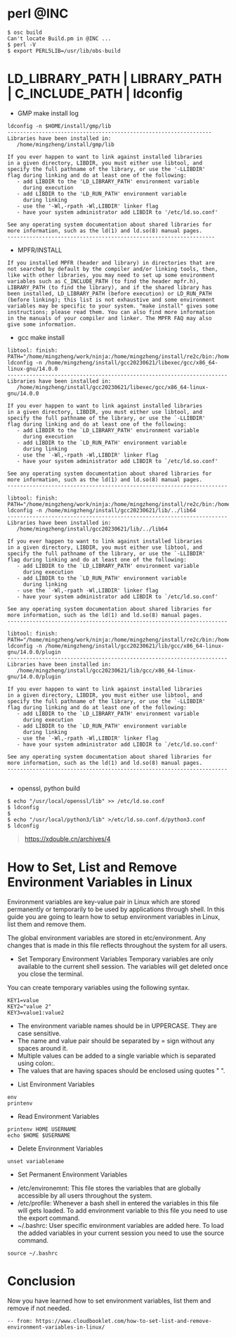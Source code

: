 # perl @INC


```
$ osc build
Can't locate Build.pm in @INC ...
$ perl -V
$ export PERL5LIB=/usr/lib/obs-build
```

# LD_LIBRARY_PATH | LIBRARY_PATH | C_INCLUDE_PATH | ldconfig

- GMP make install log

```
ldconfig -n $HOME/install/gmp/lib
-----------------------------------------------------------------
Libraries have been installed in:
   /home/mingzheng/install/gmp/lib

If you ever happen to want to link against installed libraries
in a given directory, LIBDIR, you must either use libtool, and
specify the full pathname of the library, or use the '-LLIBDIR'
flag during linking and do at least one of the following:
   - add LIBDIR to the 'LD_LIBRARY_PATH' environment variable
     during execution
   - add LIBDIR to the 'LD_RUN_PATH' environment variable
     during linking
   - use the '-Wl,-rpath -Wl,LIBDIR' linker flag
   - have your system administrator add LIBDIR to '/etc/ld.so.conf'

See any operating system documentation about shared libraries for
more information, such as the ld(1) and ld.so(8) manual pages.
------------------------------------------------------------------
```

- MPFR/INSTALL

```
If you installed MPFR (header and library) in directories that are
not searched by default by the compiler and/or linking tools, then,
like with other libraries, you may need to set up some environment
variables such as C_INCLUDE_PATH (to find the header mpfr.h),
LIBRARY_PATH (to find the library), and if the shared library has
been installed, LD_LIBRARY_PATH (before execution) or LD_RUN_PATH
(before linking); this list is not exhaustive and some environment
variables may be specific to your system. "make install" gives some
instructions; please read them. You can also find more information
in the manuals of your compiler and linker. The MPFR FAQ may also
give some information.
```

- gcc make install

```
libtool: finish: PATH="/home/mingzheng/work/ninja:/home/mingzheng/install/re2c/bin:/home/mingzheng/install/openssl/bin:/home/mingzheng/install/cmake/bin:/home/mingzheng/.local/bin:/home/mingzheng/bin:/usr/local/bin:/usr/bin:/usr/local/sbin:/usr/sbin:/sbin" ldconfig -n /home/mingzheng/install/gcc20230621/libexec/gcc/x86_64-linux-gnu/14.0.0
----------------------------------------------------------------------
Libraries have been installed in:
   /home/mingzheng/install/gcc20230621/libexec/gcc/x86_64-linux-gnu/14.0.0

If you ever happen to want to link against installed libraries
in a given directory, LIBDIR, you must either use libtool, and
specify the full pathname of the library, or use the `-LLIBDIR'
flag during linking and do at least one of the following:
   - add LIBDIR to the `LD_LIBRARY_PATH' environment variable
     during execution
   - add LIBDIR to the `LD_RUN_PATH' environment variable
     during linking
   - use the `-Wl,-rpath -Wl,LIBDIR' linker flag
   - have your system administrator add LIBDIR to `/etc/ld.so.conf'

See any operating system documentation about shared libraries for
more information, such as the ld(1) and ld.so(8) manual pages.
----------------------------------------------------------------------

libtool: finish: PATH="/home/mingzheng/work/ninja:/home/mingzheng/install/re2c/bin:/home/mingzheng/install/openssl/bin:/home/mingzheng/install/cmake/bin:/home/mingzheng/.local/bin:/home/mingzheng/bin:/usr/local/bin:/usr/bin:/usr/local/sbin:/usr/sbin:/sbin" ldconfig -n /home/mingzheng/install/gcc20230621/lib/../lib64
----------------------------------------------------------------------
Libraries have been installed in:
   /home/mingzheng/install/gcc20230621/lib/../lib64

If you ever happen to want to link against installed libraries
in a given directory, LIBDIR, you must either use libtool, and
specify the full pathname of the library, or use the `-LLIBDIR'
flag during linking and do at least one of the following:
   - add LIBDIR to the `LD_LIBRARY_PATH' environment variable
     during execution
   - add LIBDIR to the `LD_RUN_PATH' environment variable
     during linking
   - use the `-Wl,-rpath -Wl,LIBDIR' linker flag
   - have your system administrator add LIBDIR to `/etc/ld.so.conf'

See any operating system documentation about shared libraries for
more information, such as the ld(1) and ld.so(8) manual pages.
----------------------------------------------------------------------

libtool: finish: PATH="/home/mingzheng/work/ninja:/home/mingzheng/install/re2c/bin:/home/mingzheng/install/openssl/bin:/home/mingzheng/install/cmake/bin:/home/mingzheng/.local/bin:/home/mingzheng/bin:/usr/local/bin:/usr/bin:/usr/local/sbin:/usr/sbin:/sbin" ldconfig -n /home/mingzheng/install/gcc20230621/lib/gcc/x86_64-linux-gnu/14.0.0/plugin
----------------------------------------------------------------------
Libraries have been installed in:
   /home/mingzheng/install/gcc20230621/lib/gcc/x86_64-linux-gnu/14.0.0/plugin

If you ever happen to want to link against installed libraries
in a given directory, LIBDIR, you must either use libtool, and
specify the full pathname of the library, or use the `-LLIBDIR'
flag during linking and do at least one of the following:
   - add LIBDIR to the `LD_LIBRARY_PATH' environment variable
     during execution
   - add LIBDIR to the `LD_RUN_PATH' environment variable
     during linking
   - use the `-Wl,-rpath -Wl,LIBDIR' linker flag
   - have your system administrator add LIBDIR to `/etc/ld.so.conf'

See any operating system documentation about shared libraries for
more information, such as the ld(1) and ld.so(8) manual pages.
----------------------------------------------------------------------


```

- openssl, python build

```
$ echo "/usr/local/openssl/lib" >> /etc/ld.so.conf
$ ldconfig
$
$ echo "/usr/local/python3/lib" >/etc/ld.so.conf.d/python3.conf
$ ldconfig
```

> https://xdouble.cn/archives/4

# How to Set, List and Remove Environment Variables in Linux
Environment variables are key-value pair in Linux which are stored permanently or temporarily to be used by applications through shell.
In this guide you are going to learn how to setup environment variables in Linux, list them and remove them.

The global environment variables are stored in etc/environment. Any changes that is made in this file reflects throughout the system for all users.

* Set Temporary Environment Variables
Temporary variables are only available to the current shell session. The variables will get deleted once you close the terminal.

You can create temporary variables using the following syntax.
```
KEY1=value
KEY2="value 2"
KEY3=value1:value2
```
- The environment variable names should be in UPPERCASE. They are case sensitive.
- The name and value pair should be separated by = sign without any spaces around it.
- Multiple values can be added to a single variable which is separated using colon:.
- The values that are having spaces should be enclosed using quotes " ".

* List Environment Variables
```
env
printenv
```

* Read Environment Variables
```
printenv HOME USERNAME
echo $HOME $USERNAME
```

* Delete Environment Variables
```
unset variablename
```
* Set Permanent Environment Variables
- /etc/environemnt: This file stores the variables that are globally accessible by all users throughout the system.
- /etc/profile: Whenever a bash shell in entered the variables in this file will gets loaded.
    To add environment variable to this file you need to use the export command.
- ~/.bashrc: User specific environment variables are added here.
    To load the added variables in your current session you need to use the source command. 
```
source ~/.bashrc
```

# Conclusion
Now you have learned how to set environment variables, list them and remove if not needed.

	-- from: https://www.cloudbooklet.com/how-to-set-list-and-remove-environment-variables-in-linux/
